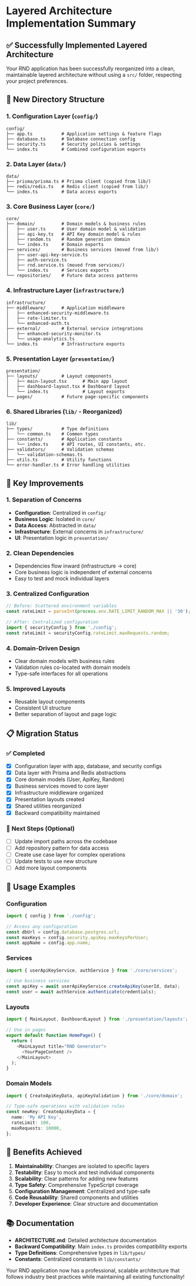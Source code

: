 # Layered Architecture Implementation Summary

## ✅ Successfully Implemented Layered Architecture

Your RND application has been successfully reorganized into a clean, maintainable layered architecture without using a `src/` folder, respecting your project preferences.

## 📁 New Directory Structure

### 1. **Configuration Layer** (`config/`)
```
config/
├── app.ts           # Application settings & feature flags
├── database.ts      # Database connection config
├── security.ts      # Security policies & settings
└── index.ts         # Combined configuration exports
```

### 2. **Data Layer** (`data/`)
```
data/
├── prisma/prisma.ts # Prisma client (copied from lib/)
├── redis/redis.ts   # Redis client (copied from lib/)
└── index.ts         # Data access exports
```

### 3. **Core Business Layer** (`core/`)
```
core/
├── domain/          # Domain models & business rules
│   ├── user.ts      # User domain model & validation
│   ├── api-key.ts   # API Key domain model & rules
│   ├── random.ts    # Random generation domain
│   └── index.ts     # Domain exports
├── services/        # Business services (moved from lib/)
│   ├── user-api-key-service.ts
│   ├── auth-service.ts
│   ├── rnd.service.ts (moved from services/)
│   └── index.ts     # Services exports
└── repositories/    # Future data access patterns
```

### 4. **Infrastructure Layer** (`infrastructure/`)
```
infrastructure/
├── middleware/      # Application middleware
│   ├── enhanced-security-middleware.ts
│   ├── rate-limiter.ts
│   └── enhanced-auth.ts
├── external/        # External service integrations
│   ├── enhanced-security-monitor.ts
│   └── usage-analytics.ts
└── index.ts         # Infrastructure exports
```

### 5. **Presentation Layer** (`presentation/`)
```
presentation/
├── layouts/         # Layout components
│   ├── main-layout.tsx      # Main app layout
│   ├── dashboard-layout.tsx # Dashboard layout
│   └── index.ts             # Layout exports
└── pages/           # Future page-specific components
```

### 6. **Shared Libraries** (`lib/` - Reorganized)
```
lib/
├── types/           # Type definitions
│   └── common.ts    # Common types
├── constants/       # Application constants
│   └── index.ts     # API routes, UI constants, etc.
├── validators/      # Validation schemas
│   └── validation-schemas.ts
├── utils.ts         # Utility functions
└── error-handler.ts # Error handling utilities
```

## 🔄 Key Improvements

### **1. Separation of Concerns**
- **Configuration**: Centralized in `config/`
- **Business Logic**: Isolated in `core/`
- **Data Access**: Abstracted in `data/`
- **Infrastructure**: External concerns in `infrastructure/`
- **UI**: Presentation logic in `presentation/`

### **2. Clean Dependencies**
- Dependencies flow inward (infrastructure → core)
- Core business logic is independent of external concerns
- Easy to test and mock individual layers

### **3. Centralized Configuration**
```typescript
// Before: Scattered environment variables
const rateLimit = parseInt(process.env.RATE_LIMIT_RANDOM_MAX || '30');

// After: Centralized configuration
import { securityConfig } from './config';
const rateLimit = securityConfig.rateLimit.maxRequests.random;
```

### **4. Domain-Driven Design**
- Clear domain models with business rules
- Validation rules co-located with domain models
- Type-safe interfaces for all operations

### **5. Improved Layouts**
- Reusable layout components
- Consistent UI structure
- Better separation of layout and page logic

## 📋 Migration Status

### ✅ **Completed**
- [x] Configuration layer with app, database, and security configs
- [x] Data layer with Prisma and Redis abstractions
- [x] Core domain models (User, ApiKey, Random)
- [x] Business services moved to core layer
- [x] Infrastructure middleware organized
- [x] Presentation layouts created
- [x] Shared utilities reorganized
- [x] Backward compatibility maintained

### 🔄 **Next Steps** (Optional)
- [ ] Update import paths across the codebase
- [ ] Add repository pattern for data access
- [ ] Create use case layer for complex operations
- [ ] Update tests to use new structure
- [ ] Add more layout components

## 🔧 Usage Examples

### **Configuration**
```typescript
import { config } from './config';

// Access any configuration
const dbUrl = config.database.postgres.url;
const maxKeys = config.security.apiKey.maxKeysPerUser;
const appName = config.app.name;
```

### **Services**
```typescript
import { userApiKeyService, authService } from './core/services';

// Use business services
const apiKey = await userApiKeyService.createApiKey(userId, data);
const user = await authService.authenticate(credentials);
```

### **Layouts**
```typescript
import { MainLayout, DashboardLayout } from './presentation/layouts';

// Use in pages
export default function HomePage() {
  return (
    <MainLayout title="RND Generator">
      <YourPageContent />
    </MainLayout>
  );
}
```

### **Domain Models**
```typescript
import { CreateApiKeyData, apiKeyValidation } from './core/domain';

// Type-safe operations with validation rules
const newKey: CreateApiKeyData = {
  name: 'My API Key',
  rateLimit: 100,
  maxRequests: 10000,
};
```

## 🎯 Benefits Achieved

1. **Maintainability**: Changes are isolated to specific layers
2. **Testability**: Easy to mock and test individual components
3. **Scalability**: Clear patterns for adding new features
4. **Type Safety**: Comprehensive TypeScript coverage
5. **Configuration Management**: Centralized and type-safe
6. **Code Reusability**: Shared components and utilities
7. **Developer Experience**: Clear structure and documentation

## 📚 Documentation

- **ARCHITECTURE.md**: Detailed architecture documentation
- **Backward Compatibility**: Main `index.ts` provides compatibility exports
- **Type Definitions**: Comprehensive types in `lib/types/`
- **Constants**: Centralized constants in `lib/constants/`

Your RND application now has a professional, scalable architecture that follows industry best practices while maintaining all existing functionality!
